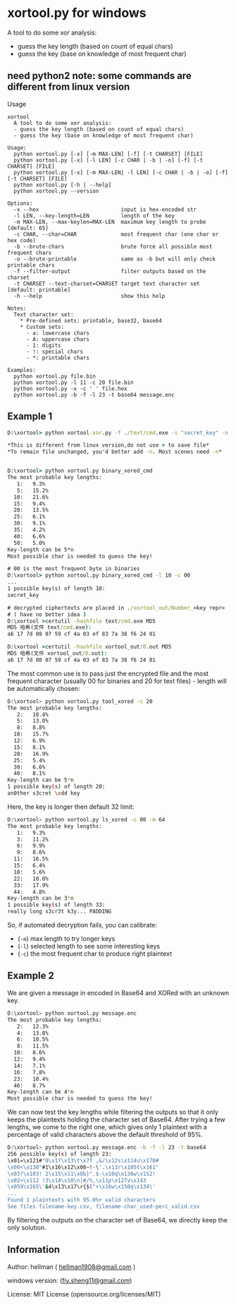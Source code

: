xortool.py for windows
====================

A tool to do some xor analysis:

  - guess the key length (based on count of equal chars)
  - guess the key (base on knowledge of most frequent char)

need python2
note: some commands are different from linux version 
-----------
Usage


```
xortool
  A tool to do some xor analysis:
  - guess the key length (based on count of equal chars)
  - guess the key (base on knowledge of most frequent char)

Usage:
  python xortool.py [-x] [-m MAX-LEN] [-f] [-t CHARSET] [FILE]
  python xortool.py [-x] [-l LEN] [-c CHAR | -b | -o] [-f] [-t CHARSET] [FILE]
  python xortool.py [-x] [-m MAX-LEN| -l LEN] [-c CHAR | -b | -o] [-f] [-t CHARSET] [FILE]
  python xortool.py [-h | --help]
  python xortool.py --version

Options:
  -x --hex                          input is hex-encoded str
  -l LEN, --key-length=LEN          length of the key
  -m MAX-LEN, --max-keylen=MAX-LEN  maximum key length to probe [default: 65]
  -c CHAR, --char=CHAR              most frequent char (one char or hex code)
  -b --brute-chars                  brute force all possible most frequent chars
  -o --brute-printable              same as -b but will only check printable chars
  -f --filter-output                filter outputs based on the charset
  -t CHARSET --text-charset=CHARSET target text character set [default: printable]
  -h --help                         show this help

Notes:
  Text character set:
    * Pre-defined sets: printable, base32, base64
    * Custom sets:
      - a: lowercase chars
      - A: uppercase chars
      - 1: digits
      - !: special chars
      - *: printable chars

Examples:
  python xortool.py file.bin
  python xortool.py -l 11 -c 20 file.bin
  python xortool.py -x -c ' ' file.hex
  python xortool.py -b -f -l 23 -t base64 message.enc
```

Example 1
---------------------

```cmd
D:\xortool> python xortool-xor.py -f ./text/cmd.exe -s "secret_key" -n -o binary_xored_cmd

*This is different from linux version,do not use > to save file*
*To remain file unchanged, you'd better add -n. Most scenes need -n*


D:\xortool> python xortool.py binary_xored_cmd
The most probable key lengths:
   1:   9.3%
   5:   15.2%
  10:   21.6%
  15:   9.4%
  20:   13.5%
  25:   6.1%
  30:   9.1%
  35:   4.2%
  40:   6.6%
  50:   5.0%
Key-length can be 5*n
Most possible char is needed to guess the key!

# 00 is the most frequent byte in binaries
D:\xortool> python xortool.py binary_xored_cmd -l 10 -c 00
...
1 possible key(s) of length 10:
secret_key

# decrypted ciphertexts are placed in ./xortool_out/Number_<key repr>
# ( have no better idea )
D:\xortool >certutil -hashfile text/cmd.exe MD5
MD5 哈希(文件 text/cmd.exe):
a6 17 7d 08 07 59 cf 4a 03 ef 83 7a 38 f6 24 01

D:\xortool >certutil -hashfile xortool_out/0.out MD5
MD5 哈希(文件 xortool_out/0.out):
a6 17 7d 08 07 59 cf 4a 03 ef 83 7a 38 f6 24 01
```

The most common use is to pass just the encrypted file and the most frequent character (usually 00 for binaries and 20 for text files) - length will be automatically chosen:

```bash
D:\xortool> python xortool.py tool_xored -c 20
The most probable key lengths:
   2:   10.4%
   5:   13.0%
   8:   8.8%
  10:   15.7%
  12:   6.9%
  15:   8.1%
  20:   16.9%
  25:   5.4%
  30:   6.6%
  40:   8.1%
Key-length can be 5*n
1 possible key(s) of length 20:
an0ther s3cret \xdd key
```

Here, the key is longer then default 32 limit:

```bash
D:\xortool> python xortool.py ls_xored -c 00 -m 64
The most probable key lengths:
   1:   9.3%
   3:   11.2%
   6:   9.9%
   9:   8.6%
  11:   16.5%
  15:   6.4%
  18:   5.6%
  22:   10.0%
  33:   17.9%
  44:   4.8%
Key-length can be 3*n
1 possible key(s) of length 33:
really long s3cr3t k3y... PADDING
```

So, if automated decryption fails, you can calibrate:

- (`-m`) max length to try longer keys
- (`-l`) selected length to see some interesting keys
- (`-c`) the most frequent char to produce right plaintext

Example 2
---------------------

We are given a message in encoded in Base64 and XORed with an unknown key.

```bash
D:\xortool> python xortool.py message.enc 
The most probable key lengths:
   2:   12.3%
   4:   13.8%
   6:   10.5%
   8:   11.5%
  10:   8.6%
  12:   9.4%
  14:   7.1%
  16:   7.8%
  23:   10.4%
  46:   8.7%
Key-length can be 4*n
Most possible char is needed to guess the key!
```

We can now test the key lengths while filtering the outputs so that it only keeps the plaintexts holding the character set of Base64. After trying a few lengths, we come to the right one, which gives only 1 plaintext with a percentage of valid characters above the default threshold of 95%.

```bash
D:\xortool> python xortool.py message.enc -b -f -l 23 -t base64
256 possible key(s) of length 23:
\x01=\x121#"0\x17\x13\t\x7f ,&/\x12s\x114u\x170#
\x00<\x130"#1\x16\x12\x08~!-\'.\x13r\x105t\x161"
\x03?\x103! 2\x15\x11\x0b}".$-\x10q\x136w\x152!
\x02>\x112 !3\x14\x10\n|#/%,\x11p\x127v\x143 
\x059\x165\'&4\x13\x17\r{$("+\x16w\x150q\x134\'
...
Found 1 plaintexts with 95.0%+ valid characters
See files filename-key.csv, filename-char_used-perc_valid.csv
```

By filtering the outputs on the character set of Base64, we directly keep the only solution.

Information
---------------------

Author: hellman ( hellman1908@gmail.com )

windows version: (fiy.sheng11@gmail.com)

License: MIT License (opensource.org/licenses/MIT)
